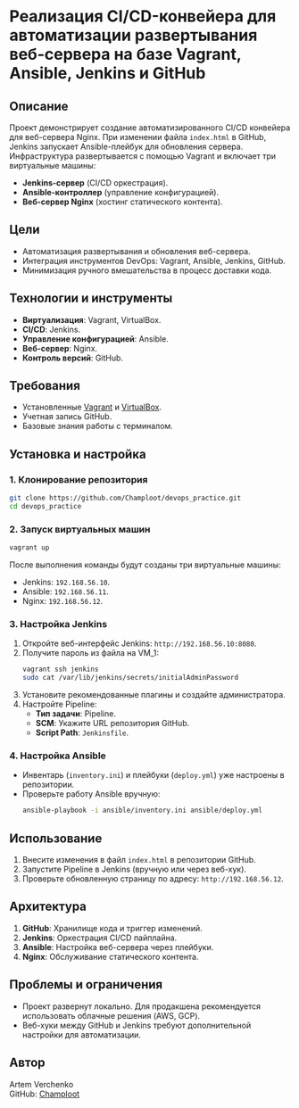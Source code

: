 # Реализация CI/CD-конвейера для автоматизации развертывания веб-сервера на базе Vagrant, Ansible, Jenkins и GitHub


## Описание
Проект демонстрирует создание автоматизированного CI/CD конвейера для веб-сервера Nginx. При изменении файла `index.html` в GitHub, Jenkins запускает Ansible-плейбук для обновления сервера. Инфраструктура развертывается с помощью Vagrant и включает три виртуальные машины:
- **Jenkins-сервер** (CI/CD оркестрация).
- **Ansible-контроллер** (управление конфигурацией).
- **Веб-сервер Nginx** (хостинг статического контента).

## Цели
- Автоматизация развертывания и обновления веб-сервера.
- Интеграция инструментов DevOps: Vagrant, Ansible, Jenkins, GitHub.
- Минимизация ручного вмешательства в процесс доставки кода.

## Технологии и инструменты
- **Виртуализация**: Vagrant, VirtualBox.
- **CI/CD**: Jenkins.
- **Управление конфигурацией**: Ansible.
- **Веб-сервер**: Nginx.
- **Контроль версий**: GitHub.

## Требования
- Установленные [Vagrant](https://www.vagrantup.com/) и [VirtualBox](https://www.virtualbox.org/).
- Учетная запись GitHub.
- Базовые знания работы с терминалом.

## Установка и настройка

### 1. Клонирование репозитория
```bash
git clone https://github.com/Champloot/devops_practice.git
cd devops_practice
```

### 2. Запуск виртуальных машин
```bash
vagrant up
```
После выполнения команды будут созданы три виртуальные машины:
- Jenkins: `192.168.56.10`.
- Ansible: `192.168.56.11`.
- Nginx: `192.168.56.12`.

### 3. Настройка Jenkins
1. Откройте веб-интерфейс Jenkins: `http://192.168.56.10:8080`.
2. Получите пароль из файла на VM_1:
   ```bash
   vagrant ssh jenkins
   sudo cat /var/lib/jenkins/secrets/initialAdminPassword
   ```
3. Установите рекомендованные плагины и создайте администратора.
4. Настройте Pipeline:
   - **Тип задачи**: Pipeline.
   - **SCM**: Укажите URL репозитория GitHub.
   - **Script Path**: `Jenkinsfile`.

### 4. Настройка Ansible
- Инвентарь (`inventory.ini`) и плейбуки (`deploy.yml`) уже настроены в репозитории.
- Проверьте работу Ansible вручную:
  ```bash
  ansible-playbook -i ansible/inventory.ini ansible/deploy.yml
  ```

## Использование
1. Внесите изменения в файл `index.html` в репозитории GitHub.
2. Запустите Pipeline в Jenkins (вручную или через веб-хук).
3. Проверьте обновленную страницу по адресу: `http://192.168.56.12`.

## Архитектура
1. **GitHub**: Хранилище кода и триггер изменений.
2. **Jenkins**: Оркестрация CI/CD пайплайна.
3. **Ansible**: Настройка веб-сервера через плейбуки.
4. **Nginx**: Обслуживание статического контента.

## Проблемы и ограничения
- Проект развернут локально. Для продакшена рекомендуется использовать облачные решения (AWS, GCP).
- Веб-хуки между GitHub и Jenkins требуют дополнительной настройки для автоматизации.


## Автор
Artem Verchenko  
GitHub: [Champloot](https://github.com/Champloot)
```
